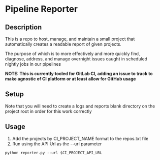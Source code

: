 # Pipeline Reporter


## Description

This is a repo to host, manage, and maintain a small project that automatically creates a readable report of given projects.

The purpose of which is to more effectively and more quickly find, diagnose, address, and manage overnight issues caught in scheduled nightly jobs in our pipelines 

**NOTE: This is currently tooled for GitLab CI, adding an issue to track to make agnostic of CI platform or at least allow for GitHub usage**
## Setup

Note that you will need to create a logs and reports blank directory on the project root in order for this work correctly

## Usage

1. Add the projects by CI_PROJECT_NAME format to the repos.txt file
2. Run using the API Url as the --url parameter
```
python reporter.py --url $CI_PROJECT_API_URL 
```

